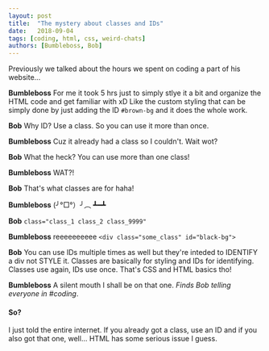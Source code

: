 ```yaml
---
layout: post
title:  "The mystery about classes and IDs"
date:   2018-09-04
tags: [coding, html, css, weird-chats]
authors: [Bumbleboss, Bob]
---
```

Previously we talked about the hours we spent on coding a part of his website...

**Bumbleboss** For me it took 5 hrs just to simply stlye it a bit and organize the HTML code and get familiar with xD Like the custom styling that can be simply done by just adding the ID `#brown-bg` and it does the whole work.

**Bob** Why ID? Use a class. So you can use it more than once.

**Bumbleboss** Cuz it already had a class so I couldn't. Wait wot?

**Bob** What the heck? You can use more than one class!

**Bumbleboss** WAT?!

**Bob** That's what classes are for haha!

**Bumbleboss** (╯°□°）╯︵ ┻━┻

**Bob** `class="class_1 class_2 class_9999"`

**Bumbleboss** reeeeeeeeee `<div class="some_class" id="black-bg">`

**Bob** You can use IDs multiple times as well but they're inteded to IDENTIFY a div not STYLE it. Classes are basically for styling and IDs for identifying. Classes use again, IDs use once. That's CSS and HTML basics tho!

**Bumbleboss** A silent mouth I shall be on that one. *Finds Bob telling everyone in #coding*.

#### So?
I just told the entire internet. If you already got a class, use an ID and if you also got that one, well... HTML has some serious issue I guess.
